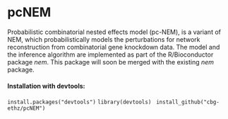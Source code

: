 # pcNEM
Probabilistic combinatorial nested effects model (pc-NEM), is a variant of NEM, which probabilistically models the perturbations 
for network reconstruction from combinatorial gene knockdown data. The model and the inference algorithm are implemented as part of the R/Bioconductor package _nem_. This package will soon be merged with the existing _nem_ package.

#### Installation with devtools: ####

`install.packages("devtools")` 
`library(devtools) `
`install_github("cbg-ethz/pcNEM")`
